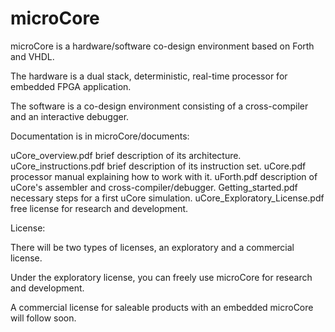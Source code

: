 # microCore
microCore is a hardware/software co-design environment based on Forth and VHDL.

The hardware is a dual stack, deterministic, real-time processor for embedded FPGA application.

The software is a co-design environment consisting of a cross-compiler and an interactive debugger.

Documentation is in microCore/documents:

uCore_overview.pdf	    brief description of its architecture.
uCore_instructions.pdf	brief description of its instruction set.
uCore.pdf		            processor manual explaining how to work with it.
uForth.pdf		          description of uCore's assembler and cross-compiler/debugger.
Getting_started.pdf	    necessary steps for a first uCore simulation.
uCore_Exploratory_License.pdf free license for research and development.

License:

There will be two types of licenses, an exploratory and a commercial license.

Under the exploratory license, you can freely use microCore for research and development.

A commercial license for saleable products with an embedded microCore will follow soon.
